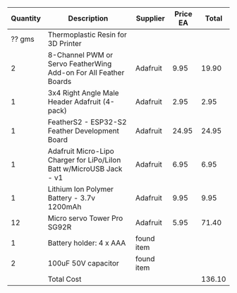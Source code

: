 | Quantity | Description                                                          | Supplier   | Price EA | Total  |
| -------- | -------------------------------------------------------------------- | ---------- | -------- | ------ |
| ?? gms   | Thermoplastic Resin for 3D Printer                                   |            |          |        |
| 2        | 8-Channel PWM or Servo FeatherWing Add-on For All Feather Boards     | Adafruit   | 9.95     | 19.90  |
| 1        | 3x4 Right Angle Male Header Adafruit (4-pack)                        | Adafruit   | 2.95     | 2.95   |
| 1        | FeatherS2 - ESP32-S2 Feather Development Board                       | Adafruit   | 24.95    | 24.95  |
| 1        | Adafruit Micro-Lipo Charger for LiPo/LiIon Batt w/MicroUSB Jack - v1 | Adafruit   | 6.95     | 6.95   |
| 1        | Lithium Ion Polymer Battery - 3.7v 1200mAh                           | Adafruit   | 9.95     | 9.95   |
| 12       | Micro servo Tower Pro SG92R                                          | Adafruit   | 5.95     | 71.40  |
| 1        | Battery holder: 4 x AAA                                              | found item |          |        |
| 2        | 100uF 50V capacitor                                                  | found item |          |        |
|          | Total Cost                                                           |            |          | 136.10 |
